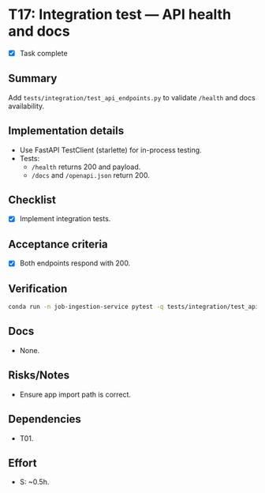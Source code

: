 # T17: Integration test — API health and docs

- [x] Task complete

## Summary
Add `tests/integration/test_api_endpoints.py` to validate `/health` and docs availability.

## Implementation details
- Use FastAPI TestClient (starlette) for in-process testing.
- Tests:
  - `/health` returns 200 and payload.
  - `/docs` and `/openapi.json` return 200.

## Checklist
- [x] Implement integration tests.

## Acceptance criteria
- [x] Both endpoints respond with 200.

## Verification
```bash
conda run -n job-ingestion-service pytest -q tests/integration/test_api_endpoints.py
```

## Docs
- None.

## Risks/Notes
- Ensure app import path is correct.

## Dependencies
- T01.

## Effort
- S: ~0.5h.
